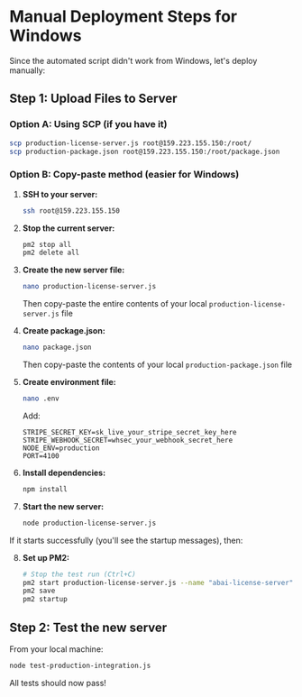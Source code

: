 # Manual Deployment Steps for Windows

Since the automated script didn't work from Windows, let's deploy manually:

## Step 1: Upload Files to Server

### Option A: Using SCP (if you have it)

```bash
scp production-license-server.js root@159.223.155.150:/root/
scp production-package.json root@159.223.155.150:/root/package.json
```

### Option B: Copy-paste method (easier for Windows)

1. **SSH to your server:**

   ```bash
   ssh root@159.223.155.150
   ```

2. **Stop the current server:**

   ```bash
   pm2 stop all
   pm2 delete all
   ```

3. **Create the new server file:**

   ```bash
   nano production-license-server.js
   ```

   Then copy-paste the entire contents of your local `production-license-server.js` file

4. **Create package.json:**

   ```bash
   nano package.json
   ```

   Then copy-paste the contents of your local `production-package.json` file

5. **Create environment file:**

   ```bash
   nano .env
   ```

   Add:

   ```env
   STRIPE_SECRET_KEY=sk_live_your_stripe_secret_key_here
   STRIPE_WEBHOOK_SECRET=whsec_your_webhook_secret_here
   NODE_ENV=production
   PORT=4100
   ```

6. **Install dependencies:**

   ```bash
   npm install
   ```

7. **Start the new server:**
   ```bash
   node production-license-server.js
   ```

If it starts successfully (you'll see the startup messages), then:

8. **Set up PM2:**
   ```bash
   # Stop the test run (Ctrl+C)
   pm2 start production-license-server.js --name "abai-license-server"
   pm2 save
   pm2 startup
   ```

## Step 2: Test the new server

From your local machine:

```bash
node test-production-integration.js
```

All tests should now pass!
